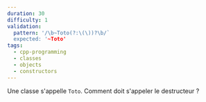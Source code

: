```yaml
---
duration: 30
difficulty: 1
validation: 
  pattern: '/\b~Toto(?:\(\))?\b/`
  expected: '~Toto'
tags:
  - cpp-programming
  - classes
  - objects
  - constructors
---
```

Une classe s'appelle `Toto`. Comment doit s'appeler le destructeur ?

